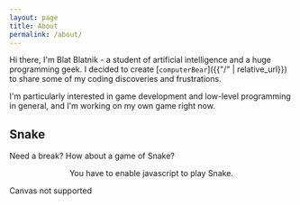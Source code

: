```yaml
---
layout: page
title: About
permalink: /about/
---
```


Hi there, I'm Blat Blatnik - a student of artificial intelligence and a huge programming geek. I decided to create [`computerBear`]({{"/" | relative_url}}) to share some of my coding discoveries and frustrations. 

I'm particularly interested in game development and low-level programming in general, and I'm working on my own game right now.

## Snake

Need a break? How about a game of Snake?

<noscript>
  <p style="text-align:center;">
    You have to enable javascript to play Snake.
  </p>
</noscript>
<canvas id="canvas" tabindex="-1" style="height: 50%;">Canvas not supported</canvas>

<script type="text/javascript">
	var Key = {
		Left:   37,
		Up:     38,
		Right:  39,
		Down:   40,
		W:      87,
		A:      65,
		S:      83,
		D:      68,
		Num8:  104,
		Num6:  102,
		Num5:  101,
		Num4:  100,
		Space:  32,
		Enter:  13,
		Escape: 27
	}

	var GameState = {
		Playing:  0,
		Paused:   1,
		Start:    2,
		GameOver: 3
	}

	var Direction = {
		None:  0,
		Left:  1,
		Right: 2,
		Up:    3,
		Down:  4
	}
	
	var GameSpeed = 20; // tiles per second
	var NumTilesX = 40;
	var NumTilesY = 20;

	var canvas = document.getElementById("canvas");
    var ctx = canvas.getContext("2d", { alpha: false });
    var rect = canvas.getBoundingClientRect();
	canvas.setAttribute("width", rect.width);
	canvas.setAttribute("height", rect.height);
	canvas.focus();
	
	var tileWidth = NumTilesX;
	var tileHeight = NumTilesY;
	var input = Array(4);
	var inputCursor = 0;
	var direction = Direction.None;
	var headX = 0;
	var headY = 0;
	var startX = Math.floor(NumTilesX / 2);
	var startY = Math.floor(NumTilesY / 2);
	var segments = Array(NumTilesX * NumTilesY * 2);
	segments[0] = startX;
	segments[1] = startY;
	segments[2] = startX;
	segments[3] = startY;
	segments[4] = startX;
	segments[5] = startY;
	var numSegments = 6;
	var gameState = GameState.Start;
	var score = 0;
	var scoreString = "score: 0";
	var prevTime = getTime();
	var gameTime = 0;
	var fruitBag = Array(2 * NumTilesX * NumTilesY);
	var fruit = [];
	var nextFruitCursor = fruitBag.length;
	var eatenFruit = [];
	var precomputerFruitColors = Array(101);
	var fruitColors = [
		{ r: 255, g: 0, b: 0 },
		{ r: 255, g: 136, b: 0 },
		{ r: 97, g: 46, b: 0 }];

	for (var y = 0; y < NumTilesY; ++y) {
		for (var x = 0; x < NumTilesX; ++x) {
			var idx = 2 * (y * NumTilesX + x);
			fruitBag[idx + 0] = x;
			fruitBag[idx + 1] = y;
		}
	}

	for (var i = 0; i < precomputerFruitColors.length; ++i) {
		var color = getFruitColor(i / (precomputerFruitColors.length - 1));
		precomputerFruitColors[i] = "rgb(" + color.r + "," + color.g + "," + color.b + ")";
	}

	nextFruit();
    canvas.addEventListener('keydown', onKeyDown);
    canvas.addEventListener('focusout', onFocusLost);
	updateAndRender();

	function resetGame() {
		inputCursor = 0;
		direction = Direction.None;
		startX = Math.floor(NumTilesX / 2);
		startY = Math.floor(NumTilesY / 2);
		numSegments = 6;
		segments[0] = startX;
		segments[1] = startY;
		segments[2] = startX;
		segments[3] = startY;
		segments[4] = startX;
		segments[5] = startY;
		headX = 0;
		headY = 0;
		gameState = GameState.Start;
		score = 0;
		scoreString = "score: 0";
		gameTime = 0;
		eatenFruit.length = 0;
		fruit.length = 0;
		nextFruit();
		window.requestAnimationFrame(updateAndRender);
	}

	function updateAndRender() {
		update();
		render();
	}

	function update() {
		var time = getTime();
		var deltaTime = (time - prevTime) / 1000;
		prevTime = time;
		if (deltaTime <= 0.018) // 60 FPS maximum
			deltaTime = 1 / 60;
		else if (deltaTime >= 0.019 && deltaTime <= 0.021)
			deltaTime = 1 / 50;
		else if (deltaTime >= 0.034)
			deltaTime = 1 / 30; // 30 FPS minimum

		if (gameState == GameState.Playing) {
			gameTime += deltaTime;
			
			if (direction == Direction.Left)
				headX -= GameSpeed * deltaTime;
			else if (direction == Direction.Right)
				headX += GameSpeed * deltaTime;
			else if (direction == Direction.Up)
				headY -= GameSpeed * deltaTime;
			else if (direction == Direction.Down)
				headY += GameSpeed * deltaTime;

			var nowX = Math.floor(headX);
			var nowY = Math.floor(headY);

			var moved = direction != Direction.None && (Math.abs(headX) >= 1 || Math.abs(headY) >= 1);
			if (moved) {
				for (var i = numSegments - 2; i >= 2; i -= 2) {
					segments[i + 0] = segments[i - 2];
					segments[i + 1] = segments[i - 1];
				}

				if (headX <= -1) {
					segments[0]--;
					headX++;
				} else if (headX >= +1) {
					segments[0]++;
					headX--;
				} else if (headY <= -1) {
					segments[1]--;
					headY++;
				} else if (headY >= +1) {
					segments[1]++;
					headY--;
				}

				if (segments[0] < 0)
					segments[0] = NumTilesX - 1;
				if (segments[0] >= NumTilesX)
					segments[0] = 0;
				if (segments[1] < 0)
					segments[1] = NumTilesY - 1;
				if (segments[1] >= NumTilesY)
					segments[1] = 0;

				for (var i = 0; i < fruit.length; i += 3) {
					var fruitX = fruit[i + 0];
					var fruitY = fruit[i + 1];
					var spawnTime = fruit[i + 2];
					if (segments[0] == fruitX && segments[1] == fruitY) {
                        console.log('eat fruit. ' + ((fruit.length - 3) / 3) + ' remaining');
						var decay = getFruitDecay(spawnTime);
						score += Math.max(1, Math.ceil((1 - decay) * numSegments / 2));
						scoreString = "score: " + Math.ceil(score);
						eatenFruit.push(fruitX, fruitY, gameTime);
						fruit.splice(i, 3);
						if (fruit.length == 0) {
                            console.log('trying to make next fruit');
							nextFruit();
                        }
						break;
					}
				}

				var lastX = segments[numSegments - 2];
				var lastY = segments[numSegments - 1];
				for (var i = 0; i < eatenFruit.length; i += 3) {
					var x = eatenFruit[i + 0];
					var y = eatenFruit[i + 1];
					if (x == lastX && y == lastY) {
						segments[numSegments++] = lastX;
						segments[numSegments++] = lastY;
						eatenFruit.splice(i, 3);
						i -= 3;
					}
				}
				
				if (numSegments > 6) {
					for (var i = 2; i < numSegments; i += 2) {
						if (segments[0] == segments[i + 0] && segments[1] == segments[i + 1]) {
							gameState = GameState.GameOver;
							break;
						}
					}
				}
			}

			if ((moved || direction == Direction.None) && inputCursor > 0) {
				var newDir = input[0];
				for (var i = 1; i < inputCursor; ++i)
					input[i - 1] = input[i];
				--inputCursor;
				if (!directionsConflict(newDir, direction)) {
					direction = newDir;
					headX = 0;
					headY = 0;
				}
			}
		}
	}

	function render() {
		var width = canvas.width;
		var height = canvas.height;
		tileWidth = width / NumTilesX;
		tileHeight = height / NumTilesY;
		ctx.globalCompositeOperation = "source-over";
		ctx.fillStyle = "white";
		ctx.fillRect(0, 0, width, height);
		drawFruit();
		ctx.fillStyle = "rgb(50,50,50)";
		var snakeLen = 1 + numSegments / 2;
		for (var i = 0; i < eatenFruit.length; i += 3) {
			var x = eatenFruit[i + 0];
			var y = eatenFruit[i + 1];
			var t = eatenFruit[i + 2];
			var dt = gameTime - t;
			var dist = (GameSpeed * dt) / snakeLen;
			var size = 0.8 + (1 - dist) * 0.3;
			var offset = (1 - size) / 2;
			fillRoundedTile(x + offset, y + offset, size, size, size / 4, false);
		}
		
		drawSnake()
		if (gameState == GameState.Playing || gameState == GameState.Paused) {
			ctx.font = "400 20px Serif";
			ctx.textAlign = "center";
			ctx.fillStyle = "rgb(120,120,120)";
			ctx.fillText(scoreString, width / 2, 40);
		}
		
		if (gameState == GameState.Playing)
			window.requestAnimationFrame(updateAndRender);
		else {
			if (gameState != GameState.Start) {
				ctx.globalCompositeOperation = "multiply";
				ctx.fillStyle = "rgb(200,200,200)";
				ctx.fillRect(0, 0, width, height);
				ctx.globalCompositeOperation = "source-over";
			}
			
			ctx.font = "400 32px Serif";
			ctx.textAlign = "center";
			ctx.fillStyle = "rgb(120,120,120)"
			if (gameState == GameState.Start) {
				ctx.fillText("Move to Start", width / 2, height / 4);
			} else if (gameState == GameState.Paused) {
                ctx.fillText("Paused", width / 2, height / 2);
                ctx.font = "400 20px Serif";
				ctx.fillText("Press space to resume", width / 2, height / 2 + 40);
			} else if (gameState == GameState.GameOver) {
				ctx.fillText("Game Over!", width / 2, height / 4);
				ctx.fillText(scoreString, width / 2, height / 4 + 40);
				ctx.font = "400 20px Serif";
				ctx.fillText("Press space to try again", width / 2, height / 4 + 80);
			}
		}
	}

	function drawSnake() {
		var tailX = segments[numSegments - 2];
		var tailY = segments[numSegments - 1];
		var d = getDir(tailX, tailY, segments[numSegments - 4], segments[numSegments - 3]);
		var headOffset = Math.abs(headX) + Math.abs(headY);
		if (d == Direction.Left)
			tailX -= headOffset;
		else if (d == Direction.Right)
			tailX += headOffset;
		else if (d == Direction.Up)
			tailY -= headOffset;
		else if (d == Direction.Down)
			tailY += headOffset
		ctx.fillStyle = "black"
		var lx = segments[0];
		var ly = segments[1];
		fillSnakeSegment(lx + headX, ly + headY, lx, ly);
		for (var i = 2; i < numSegments - 2; i += 2) {
			var x = segments[i + 0];
			var y = segments[i + 1];
			fillSnakeSegment(lx, ly, x, y);
			lx = x;
			ly = y;
		}
		fillSnakeSegment(tailX, tailY, lx, ly);
	}

	function fillSnakeSegment(x1, y1, x2, y2) {
		var minx = Math.min(x1, x2);
		var maxx = Math.max(x1, x2);
		var miny = Math.min(y1, y2);
		var maxy = Math.max(y1, y2);
		var dx = maxx - minx;
		var dy = maxy - miny;
		var w = dx + 1;
		var h = dy + 1
		if (dx > 1) {
			fillSegment(minx - 1, miny, 2, 1);
			fillSegment(maxx, maxy, 2, 1);
		} else if (dy > 1) {
			fillSegment(minx, miny - 1, 1, 2);
			fillSegment(maxx, maxy, 1, 2);
		} else {
			fillSegment(minx, miny, w, h);
			if (minx < 0)
				fillSegment(NumTilesX + minx, miny, w, h);
			else if (maxx > NumTilesX - 1)
				fillSegment(minx - NumTilesX, miny, w, h);
			else if (miny < 0)
				fillSegment(minx, NumTilesY + miny, w, h);
			else if (maxy > NumTilesY - 1)
				fillSegment(minx, miny - NumTilesY, w, h);
		}
	}
	
	function fillSegment(x, y, width, height) {
		x += 0.1;
		y += 0.1;
		width -= 0.2;
        height -= 0.2;
		fillRoundedTile(x, y, width, height, 0.5, true);
	}

	function fillRoundedTile(x, y, width, height, radius, pixelAlign) {
		x *= tileWidth;
		y *= tileHeight;
		width *= tileWidth;
		height *= tileHeight;
        radius *= Math.min(tileWidth, tileHeight);
        if (pixelAlign) {
            x = Math.ceil(x);
            y = Math.ceil(y);
            width = Math.floor(width);
            height = Math.floor(height);
        } else {
            x += 0.5;
            y += 0.5;
        }
        ctx.beginPath();		
        ctx.moveTo(x + radius, y);
		ctx.lineTo(x + width - radius, y);
		ctx.quadraticCurveTo(x + width, y, x + width, y + radius);
		ctx.lineTo(x + width, y + height - radius);
		ctx.quadraticCurveTo(x + width, y + height, x + width - radius, y + height);
		ctx.lineTo(x + radius, y + height);
		ctx.quadraticCurveTo(x, y + height, x, y + height - radius);
		ctx.lineTo(x, y + radius);
		ctx.quadraticCurveTo(x, y, x + radius, y);
		ctx.closePath();
		ctx.fill();
	}

	function drawFruit() {
		for (var i = 0; i < fruit.length; i += 3) {
			var x = fruit[i + 0];
			var y = fruit[i + 1];
			var spawnTime = fruit[i + 2];
			var decay = getFruitDecay(spawnTime);
			ctx.fillStyle = precomputerFruitColors[Math.floor(decay * 100)];
			var size = 1 - smoothstep(0, 1, decay) / 3;
			var offset = (1 - size) / 2;
			fillRoundedTile(x + offset, y + offset, size, size, 0.25 * size, false);
		}
	}

	function getFruitDecay(spawnTime) {
		return clamp((gameTime - spawnTime) / (5 + numSegments / 20), 0, 1);
	}

	function nextFruit() {
		if (numSegments < 2 * NumTilesX * NumTilesY) {
			var fruitX = 0;
			var fruitY = 0;
			do {
				if (nextFruitCursor >= fruitBag.length) {
					// shuffle the fruit bag
					for (var i = fruitBag.length - 2; i >= 2; i -= 2) {
						var r = 2 * Math.floor(Math.random() * i / 2);
						var tx = fruitBag[i + 0];
						var ty = fruitBag[i + 1];
						fruitBag[i + 0] = fruitBag[r + 0];
						fruitBag[i + 1] = fruitBag[r + 1];
						fruitBag[r + 0] = tx;
						fruitBag[r + 1] = ty;
					}
					nextFruitCursor = 0;
				}
				fruitX = fruitBag[nextFruitCursor++];
				fruitY = fruitBag[nextFruitCursor++];
            } while (snakeAtTile(fruitX, fruitY));
            
            console.log('made fruit at (' + fruitX + ', ' + fruitY + ')');

			fruit.push(fruitX, fruitY, gameTime);
			if (((numSegments - 20) / 2000) > Math.random()) {
				// make a special fruit pattern
				var x1;
				var x2;
				var x3;
				var y1;
				var y2;
				var y3;
				var rand = Math.random();
				if (rand < 0.25 && fruitX < NumTilesX - 1 && fruitY < NumTilesY - 1) {
					x1 = fruitX + 1;
					y1 = fruitY;
					x2 = fruitX;
					y2 = fruitY + 1;
					x3 = fruitX + 1;
					y3 = fruitY + 1;
				} else if (rand < 0.5 && fruitX < NumTilesX - 3) {
					x1 = fruitX + 1;
					y1 = fruitY;
					x2 = fruitX + 2;
					y2 = fruitY;
					x3 = fruitX + 3;
					y3 = fruitY;
				} else if (rand < 0.75 && fruitY < NumTilesY - 3) {
					x1 = fruitX;
					y1 = fruitY + 1;
					x2 = fruitX;
					y2 = fruitY + 2;
					x3 = fruitX;
					y3 = fruitY + 3;
				} else if (fruitX < NumTilesX - 2 && fruitY < NumTilesY - 1) {
					x1 = fruitX + 1;
					y1 = fruitY;
					x2 = fruitX + 1;
					y2 = fruitY + 1;
					x3 = fruitX + 2;
					y3 = fruitY + 1;
				}

				if (!snakeAtTile(x1, y1) && !snakeAtTile(x2, y2) && !snakeAtTile(x3, y3))
					fruit.push(x1, y1, gameTime, x2, y2, gameTime, x3, y3, gameTime);
			}
		}
	}

	function getFruitColor(interpolationFactor) {
		var idx = clamp(interpolationFactor * fruitColors.length, 0, fruitColors.length - 1);
		var color1 = fruitColors[Math.floor(idx)];
		var color2 = fruitColors[Math.ceil(idx)];
		var factor = idx - Math.floor(idx);
		return {
			r: lerp(color1.r, color2.r, smoothstep(0, 1, factor)),
			g: lerp(color1.g, color2.g, smoothstep(0, 1, factor)),
			b: lerp(color1.b, color2.b, smoothstep(0, 1, factor)),
		};
    }
    
    function onFocusLost(event) {
        if (gameState == GameState.Playing)
            gameState = GameState.Paused;
    }

	function onKeyDown(event) {
		var prevGameState = gameState;

		if (event.keyCode == Key.Space || event.keyCode == Key.Enter || event.keyCode == Key.Escape) {
            event.preventDefault();
			if (gameState == GameState.Playing)
				gameState = GameState.Paused;
			else if (gameState == GameState.Paused)
				gameState = GameState.Playing;
			else if (gameState == GameState.GameOver)
				resetGame();
		} else {
            event.preventDefault();
			var newDir = Direction.None;
			switch (event.keyCode) {
				case Key.Left:
				case Key.A:
				case Key.Num4:
					newDir = Direction.Left;
					break;
				case Key.Up:
				case Key.W:
				case Key.Num8:
					newDir = Direction.Up;
					break;
				case Key.Right:
				case Key.D:
				case Key.Num6:
					newDir = Direction.Right;
					break;
				case Key.Down:
				case Key.S:
				case Key.Num5:
					newDir = Direction.Down;
					break;
				default: break;
			}

			if (newDir != Direction.None && gameState == GameState.Start || gameState == GameState.Playing) {
				if (inputCursor < input.length) {
					var prevDir;
					if (inputCursor == 0)
						prevDir = direction;
					else
						prevDir = input[inputCursor - 1];

					if (!directionsConflict(newDir, prevDir))
						input[inputCursor++] = newDir;
				}

				if (gameState == GameState.Start)
					gameState = GameState.Playing;
			}
		}

		if (gameState == GameState.Playing && prevGameState != GameState.Playing)
			window.requestAnimationFrame(updateAndRender);
	}

	function snakeAtTile(x, y) {
		for (var i = 0; i < numSegments; i += 2)
			if (segments[i + 0] == x && segments[i + 1] == y)
				return true;
		return false;
	}

	function directionsConflict(dir1, dir2) {
		if (dir1 == Direction.None || dir2 == Direction.None)
			return false;
		else {
			return (dir1 == Direction.Left || dir1 == Direction.Right) == (dir2 == Direction.Left || dir2 == Direction.Right) ||
				   (dir1 == Direction.Up || dir1 == Direction.Down) == (dir2 == Direction.Up || dir2 == Direction.Down);
		}
	}

	function getDir(fromX, fromY, toX, toY) {
		var dx = toX - fromX;
		var dy = toY - fromY;
		if ((dx > 0 && dx < NumTilesX / 2) || (dx < -NumTilesX / 2))
			return Direction.Right;
		else if ((dx < 0 && -dx < NumTilesX / 2) || (dx > NumTilesX / 2))
			return Direction.Left;
		else if ((dy > 0 && dy < NumTilesY / 2) || (dy < -NumTilesY / 2))
			return Direction.Down;
		else if ((dy < 0 && -dy < NumTilesY / 2) || (dy > NumTilesY / 2))
			return Direction.Up;
		else
			return Direction.None;
	}

	function getTime() {
		if (window.performance.now)
			return window.performance.now();
		else if (window.performance.webkitNow)
			return window.performance.webkitNow();
		else
			return new Date().getTime();
	}

	function lerp(a, b, amount) {
		return a + (b - a) * amount;
	}

	function clamp(x, min, max) {
		return Math.min(Math.max(x, min), max);
	}

	function smoothstep(edge0, edge1, x) {
		var t = clamp((x - edge0) / (edge1 - edge0), 0, 1);
		return t * t * (3 - 2 * t);
	}
</script>